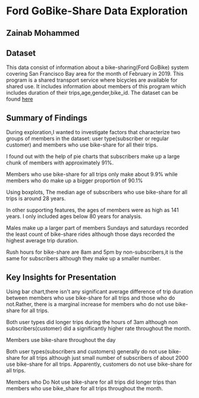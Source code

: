 # Ford GoBike-Share Data Exploration
## Zainab Mohammed


## Dataset

This data consist of information about a bike-sharing(Ford GoBike) system covering San Francisco Bay area for the month of February in 2019. This program is a shared transport service where bicycles are available for shared use.
It includes information about members of this program which includes duration of their trips,age,gender,bike_id.
The dataset can be found [here](https://github.com/BetaNYC/Bike-Share-Data-Best-Practices/wiki/Bike-Share-Data-Systems)

## Summary of Findings
During exploration,I wanted to investigate factors that characterize two groups of members in the dataset: 
user type(subscriber or regular customer) and members who use bike-share for all their trips.

I found out with the help of pie charts that subscribers make up a large chunk of members with approximately 91%.

Members who use bike-share for all trips only make about 9.9% while members who do make up a bigger proportion of 90.1%

Using boxplots, The median age of subscribers who use bike-share for all trips is around 28 years.                                      

In other supporting features, the ages of members were as high as 141 years. I only included ages below 80 years for analysis.

Males make up a larger part of members
Sundays and saturdays recorded the least count of bike-share rides although those days recorded the highest average trip duration.

Rush hours for bike-share are 8am and 5pm by non-subscribers,it is the same for subscribers although they make up a smaller number.



## Key Insights for Presentation

Using bar chart,there isn't any significant average difference of trip duration between members who use bike-share for all trips and those who do not.Rather, there is a marginal increase for members who do not use bike-share for all trips.


Both user types did longer trips during the hours of 3am  although non subscribers(customer) did a significantly higher rate throughout the month.


Members use bike-share throughout the day

Both user types(subscribers and customers) generally do not use bike-share for all trips although just small number of subscribers of about 2000 use bike-share for all trips.
Apparently, customers do not use bike-share for all trips.


Members who Do Not use bike-share for all trips did longer trips than members who use bike_share for all trips throughout the month.

